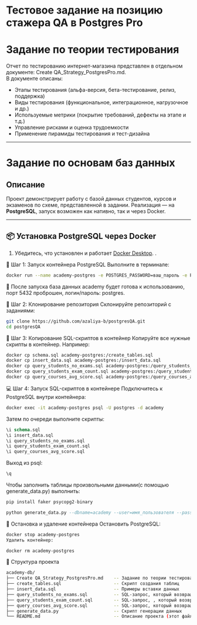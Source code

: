 # **Тестовое задание на позицию стажера QA в Postgres Pro**

# Задание по теории тестирования

Отчет по тестированию интернет-магазина представлен в отдельном документе: Create QA_Strategy_PostgresPro.md.  
В документе описаны:
- Этапы тестирования (альфа-версия, бета-тестирование, релиз, поддержка)
- Виды тестирования (функциональное, интеграционное, нагрузочное и др.)
- Используемые метрики (покрытие требований, дефекты на этапе и т.д.)
- Управление рисками и оценка трудоемкости
- Применение пирамиды тестирования и тест-дизайна

---

# Задание по основам баз данных
## Описание

Проект демонстрирует работу с базой данных студентов, курсов и экзаменов по схеме, представленной в задании. Реализация — на **PostgreSQL**, запуск возможен как нативно, так и через Docker.

---

## 📦 Установка PostgreSQL через Docker

1. Убедитесь, что установлен и работает [Docker Desktop](https://www.docker.com/products/docker-desktop/).
.

🔧 Шаг 1: Запуск контейнера PostgreSQL
Выполните в терминале:

```bash
docker run --name academy-postgres -e POSTGRES_PASSWORD=ваш_пароль -e POSTGRES_USER=имя_пользователя -e POSTGRES_DB=academy -p 5432:5432 -d postgres
```

📌 После запуска база данных academy будет готова к использованию, порт 5432 проброшен, логин/пароль: postgres.

📁 Шаг 2: Клонирование репозитория
Склонируйте репозиторий с заданиями:

```bash
git clone https://github.com/azaliya-b/postgresQA.git
cd postgresQA
```

📂 Шаг 3: Копирование SQL-скриптов в контейнер
Копируйте все нужные скрипты в контейнер. Например:

```bash
docker cp schema.sql academy-postgres:/create_tables.sql
docker cp insert_data.sql academy-postgres:/insert_data.sql
docker cp query_students_no_exams.sql academy-postgres:/query_students_no_exams.sql
docker cp query_students_exam_count.sql academy-postgres:/query_students_exam_count.sql
docker cp query_courses_avg_score.sql academy-postgres:/query_courses_avg_score.sql
```
💻 Шаг 4: Запуск SQL-скриптов в контейнере
Подключитесь к PostgreSQL внутри контейнера:

```bash
docker exec -it academy-postgres psql -U postgres -d academy
```
Затем по очереди выполните скрипты:

```sql
\i schema.sql
\i insert_data.sql
\i query_students_no_exams.sql
\i query_students_exam_count.sql
\i query_courses_avg_score.sql
```
Выход из psql:

```sql
\q
```
Чтобы заполнить таблицы произвольными данными(с помощью generate_data.py) выполнить:

```sql
pip install faker psycopg2-binary

python generate_data.py --dbname=academy --user=имя_пользователя --password=ваш_пароль --host=localhost
```

🧼 Остановка и удаление контейнера
Остановить PostgreSQL:

```bash
docker stop academy-postgres
Удалить контейнер:
```

```bash
docker rm academy-postgres
```

📂 Структура проекта

```bash
academy-db/
├── Create QA_Strategy_PostgresPro.md    -- Задание по теории тестирования
├── create_tables.sql                    -- Скрипт создания таблиц
├── insert_data.sql                      -- Примеры вставки данных
├── query_students_no_exams.sql          -- SQL-запрос, который возвращает всех студентов, которые еще не сдали ни одного экзамена.
├── query_students_exam_count.sql        -- SQL-запрос, , который возвращает список студентов и количество сданных им экзаменов. Только для студентов, у которых есть сданные экзамены.
├── query_courses_avg_score.sql          -- SQL-запрос, который возвращает список курсов со средним баллом по экзамену
├── generate_data.py                     -- Скрипт генерации данных
└── README.md                            -- Описание проекта (этот файл)
```

